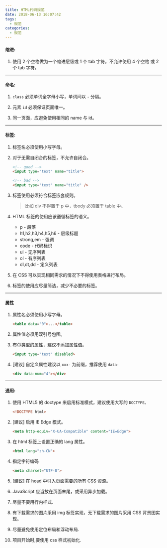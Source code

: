 ```yaml
---
title: HTML代码规范
date: 2018-06-13 16:07:42
tags:
  - 规范
categories:
  - 规范
---
```


#### 缩进:

1.  使用 2 个空格做为一个缩进层级或 1 个 tab 字符，不允许使用 4 个空格 或 2 个 tab 字符。

---

#### 命名:

1.  `class` 必须单词全字母小写，单词间以 `-` 分隔。

2.  元素 `id` 必须保证页面唯一。

3.  同一页面，应避免使用相同的 name 与 id。

<!-- more -->

---

#### 标签:

1.  标签名必须使用小写字母。

2.  对于无需自闭合的标签，不允许自闭合。

    ```html
    <!-- good -->
    <input type="text" name="title">

    <!-- bad -->
    <input type="text" name="title" />
    ```

3.  标签使用必须符合标签嵌套规则。

    > 比如 div 不得置于 p 中，tbody 必须置于 table 中。

4.  HTML 标签的使用应该遵循标签的语义。

    - p - 段落
    - h1,h2,h3,h4,h5,h6 - 层级标题
    - strong,em - 强调
    - code - 代码标识
    - ul - 无序列表
    - ol - 有序列表
    - dl,dt,dd - 定义列表

5.  在 CSS 可以实现相同需求的情况下不得使用表格进行布局。

6.  标签的使用应尽量简洁，减少不必要的标签。

---

#### 属性

1.  属性名必须使用小写字母。

    ```html
    <table data="0">...</table>
    ```

2.  属性值必须用双引号包围。

3.  布尔类型的属性，建议不添加属性值。

    ```html
    <input type="text" disabled>
    ```

4.  [建议] 自定义属性建议以 `xxx-` 为前缀，推荐使用 `data-`

    ```html
    <div data-num="4"></div>
    ```

---

#### 通用:

1.  使用 HTML5 的 doctype 来启用标准模式，建议使用大写的 `DOCTYPE。`

    ```html
    <!DOCTYPE html>
    ```

2.  [建议] 启用 IE Edge 模式。

    ```html
    <meta http-equiv="X-UA-Compatible" content="IE=Edge">
    ```

3.  在 html 标签上设置正确的 lang 属性。

    ```html
    <html lang="zh-CN">
    ```

4.  指定字符编码

    ```html
    <meta charset="UTF-8">
    ```

5.  [建议] 在 head 中引入页面需要的所有 CSS 资源。

6.  JavaScript 应当放在页面末尾，或采用异步加载。

7.  尽量不要用行内样式.

8.  有下载需求的图片采用 img 标签实现，无下载需求的图片采用 CSS 背景图实现。

9.  尽量避免使用定位布局和浮动布局.

10. 项目开始时,要使用 css 样式初始化.
